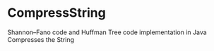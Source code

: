 # CompressString
Shannon–Fano code and Huffman Tree code implementation in Java
Compresses the String
